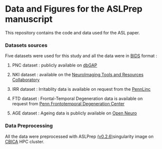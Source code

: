# Data and Figures for the ASLPrep manuscript

This repository contains the code and data used for the ASL paper.

### Datasets sources

Five datasets were used for this study and all the data were in [BIDS](https://bids-specification.readthedocs.io/) format :

1. PNC dataset :  publicly available on [dbGAP](https://www.ncbi.nlm.nih.gov/projects/gap/cgi-bin/study.cgi?study_id=phs000607.v3.p2)

2. NKI dataset : available on  the [NeuroImaging Tools and Resources Collaboratory](http://fcon_1000.projects.nitrc.org/indi/pro/nki.html)

3. IRR dataset : Irritablity data is  available on request from the [PennLinc](https://www.pennlinc.io/team)

4. FTD dataset : Frontal-Temporal Degeneration data is available on request from [Penn Frontotemporal Degeneration Center](http://ftd.med.upenn.edu)

5. AGE dataset : Ageing data is publicly available on [Open Neuro](https://openneuro.org/datasets/ds000240/versions/00002)

### Data Preprocessing
All the data were preprocessed with ASLPrep [(v0.2.6)](doi:10.5281/zenodo.4313273)singularity image on [CBICA](https://www.med.upenn.edu/cbica/cubic.html) HPC cluster.

